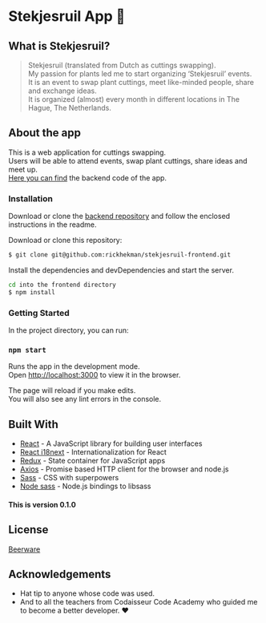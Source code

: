 # Stekjesruil App :seedling: 

## What is Stekjesruil?  

> Stekjesruil (translated from Dutch as cuttings swapping).  
> My passion for plants led me to start organizing ‘Stekjesruil’ events.<br />
> It is an event to swap plant cuttings, meet like-minded people, share and exchange ideas.<br />
> It is organized (almost) every month in different locations in The Hague, The Netherlands.

## About the app
This is a web application for cuttings swapping.<br />
Users will be able to attend events, swap plant cuttings, share ideas and meet up.<br />
 [Here you can find](https://github.com/rickhekman/stekjesruil-backend "backend") the backend code of the app.

### Installation

Download or clone the [backend repository](https://github.com/rickhekman/stekjesruil-backend) and follow the enclosed instructions in the readme.

Download or clone this repository:
```sh
$ git clone git@github.com:rickhekman/stekjesruil-frontend.git
```
Install the dependencies and devDependencies and start the server.
```sh
cd into the frontend directory
$ npm install
```

### Getting Started
In the project directory, you can run:
### `npm start`

Runs the app in the development mode.<br />
Open [http://localhost:3000](http://localhost:3000) to view it in the browser.

The page will reload if you make edits.<br />
You will also see any lint errors in the console.

## Built With

* [React](https://reactjs.org/) - A JavaScript library for building user interfaces
* [React i18next](https://github.com/i18next/react-i18next) - Internationalization for React
* [Redux](https://redux.js.org/) - State container for JavaScript apps
* [Axios](https://github.com/axios/axios) - Promise based HTTP client for the browser and node.js 
* [Sass](https://sass-lang.com/) - CSS with superpowers
* [Node sass](https://github.com/sass/node-sass) - Node.js bindings to libsass


#### This is version 0.1.0  

License
----
[Beerware](https://en.wikipedia.org/wiki/Beerware)

## Acknowledgements

* Hat tip to anyone whose code was used.
* And to all the teachers from Codaisseur Code Academy who guided me to become a better developer. :heart:


